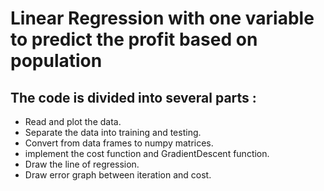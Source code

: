 # Linear Regression with one variable to predict the profit based on population 
## The code is divided into several parts :
* Read and plot the data.
* Separate the data into training and testing. 
* Convert from data frames to numpy matrices.
* implement the cost function and GradientDescent function. 
* Draw the line of regression.
* Draw error graph between iteration and cost.  
